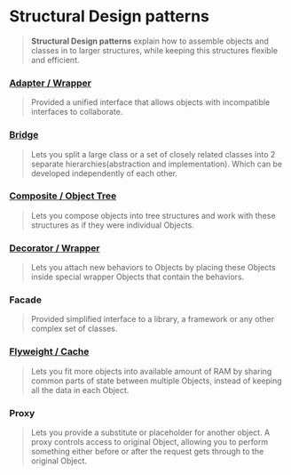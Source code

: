 # Structural Design patterns

> **Structural Design patterns** explain how to assemble objects and classes in to larger structures, while keeping this structures flexible and efficient.

### [Adapter / Wrapper](./adapter/readme.md)
> Provided a unified interface that allows objects with incompatible interfaces to collaborate.

### [Bridge](./bridge/readme.md)
> Lets you split a large class or a set of closely related classes into 2 separate hierarchies(abstraction and implementation). Which can be developed independently of each other.

### [Composite / Object Tree](./composite/readme.md)
> Lets you compose objects into tree structures and work with these structures as if they were individual Objects.

### [Decorator / Wrapper](./decorator/readme.md)
> Lets you attach new behaviors to Objects by placing these Objects inside special wrapper Objects that contain the behaviors.

### Facade
> Provided simplified interface to a library, a framework or any other complex set of classes.

### [Flyweight / Cache](./flyweight/readme.md)
> Lets you fit more objects into available amount of RAM by sharing common parts of state between multiple Objects, instead of keeping all the data in each Object.

### Proxy
> Lets you provide a substitute or placeholder for another object. A proxy controls access to original Object, allowing you to perform something either before or after the request gets through to the original Object.
